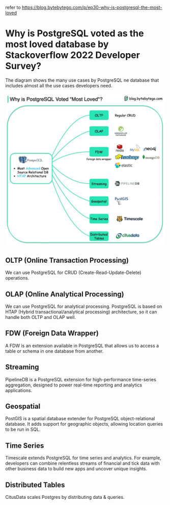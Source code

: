 refer to https://blog.bytebytego.com/p/ep30-why-is-postgresql-the-most-loved

# Why is PostgreSQL voted as the most loved database by Stackoverflow 2022 Developer Survey?

The diagram shows the many use cases by PostgreSQL
ne database that includes almost all the use cases developers need. 

![001-1](images/001-1.webp)

## OLTP (Online Transaction Processing)
We can use PostgreSQL for CRUD (Create-Read-Update-Delete) operations.

## OLAP (Online Analytical Processing)
We can use PostgreSQL for analytical processing.
PostgreSQL is based on HTAP (Hybrid transactional/analytical processing) architecture, 
so it can handle both OLTP and OLAP well.

## FDW (Foreign Data Wrapper)
A FDW is an extension available in PostgreSQL that allows us 
to access a table or schema in one database from another.

## Streaming
PipelineDB is a PostgreSQL extension for high-performance time-series aggregation, 
designed to power real-time reporting and analytics applications.

## Geospatial
PostGIS is a spatial database extender for PostgreSQL object-relational database. 
It adds support for geographic objects, allowing location queries to be run in SQL.

## Time Series
Timescale extends PostgreSQL for time series and analytics. 
For example, developers can combine relentless streams of financial and tick data 
with other business data to build new apps and uncover unique insights.

## Distributed Tables
CitusData scales Postgres by distributing data & queries. 
